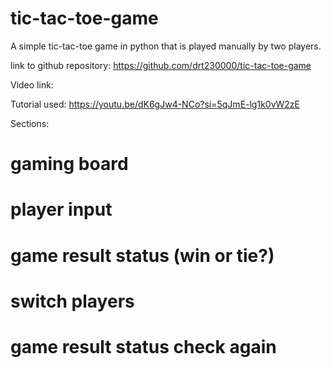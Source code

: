 # tic-tac-toe-game
A simple tic-tac-toe game in python that is played manually by two players. 

link to github repository: https://github.com/drt230000/tic-tac-toe-game

Video link: 

Tutorial used: https://youtu.be/dK6gJw4-NCo?si=5qJmE-lg1k0vW2zE

Sections:
# gaming board
# player input
# game result status (win or tie?)
# switch players 
# game result status check again